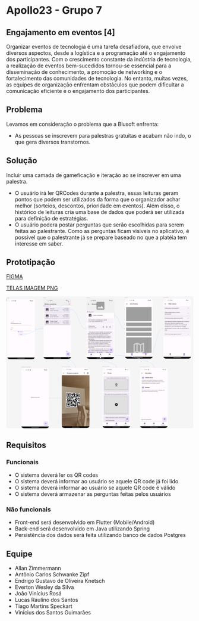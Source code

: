 
# Apollo23 - Grupo 7

## Engajamento em eventos [4]

Organizar eventos de tecnologia é uma tarefa desafiadora, que envolve diversos aspectos, desde a logística e a programação até o engajamento dos participantes. Com o crescimento constante da indústria de tecnologia, a realização de eventos bem-sucedidos tornou-se essencial para a disseminação de conhecimento, a promoção de networking e o fortalecimento das comunidades de tecnologia. No entanto, muitas vezes, as equipes de organização enfrentam obstáculos que podem dificultar a comunicação eficiente e o engajamento dos participantes.

## Problema

Levamos em consideração o problema que a Blusoft enfrenta:

* As pessoas se inscrevem para palestras gratuitas e acabam não indo, o que gera diversos transtornos.

## Solução

Incluir uma camada de gameficação e iteração ao se inscrever em uma palestra.

* O usuário irá ler QRCodes durante a palestra, essas leituras geram pontos que podem ser utilizados da forma que o organizador achar melhor (sorteios, descontos, prioridade em eventos). Além disso, o histórico de leituras cria uma base de dados que poderá ser utilizada para definição de estratégias.
* O usuário podera postar perguntas que serão escolhidas para serem feitas ao palestrante. Como as perguntas ficam visiveis no aplicativo, é possível que o palestrante já se prepare baseado no que a platéia tem interesse em saber.

## Prototipação

[FIGMA](https://www.figma.com/file/aWGcKf3YTUa0rftvKffON3/telas?type=design&node-id=0-1&mode=design&t=2gJd1BDUM5JiBfKI-0)

[TELAS IMAGEM PNG](https://drive.google.com/file/d/1SSvon0sl6rdno8qCs9r42tzvduIxA7sq/view?usp=drive_link)

![Telas Figma](telas_figma.png?raw=true "Telas")

## Requisitos

### Funcionais

* O sistema deverá ler os QR codes
* O sistema deverá informar ao usuário se aquele QR code já foi lido
* O sistema deverá informar ao usuário se aquele QR code é válido
* O sistema deverá armazenar as perguntas feitas pelos usuários

### Não funcionais

* Front-end será desenvolvido em Flutter (Mobile/Android)
* Back-end será desenvolvido em Java utilizando Spring
* Persistência dos dados será feita utilizando banco de dados Postgres

## Equipe

* Allan Zimmermann
* Antônio Carlos Schwanke Zipf
* Endrigo Gustavo de Oliveira Knetsch
* Everton Wesley da Silva
* João Vinícius Rosá
* Lucas Raulino dos Santos
* Tiago Martins Speckart
* Vinícius dos Santos Guimarães
